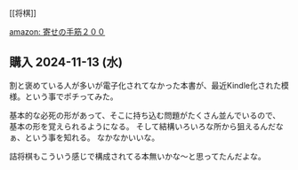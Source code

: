 [[将棋]]

[amazon: 寄せの手筋２００](https://amzn.to/4esUXkI)

## 購入 2024-11-13 (水)

割と褒めている人が多いが電子化されてなかった本書が、最近Kindle化された模様。という事でポチってみた。

基本的な必死の形があって、そこに持ち込む問題がたくさん並んでいるので、
基本の形を覚えられるようになる。
そして結構いろいろな所から狙えるんだなぁ、という事を知れる。
なかなかいいな。

詰将棋もこういう感じで構成されてる本無いかな〜と思ってたんだよな。